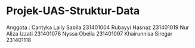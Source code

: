# Projek-UAS-Struktur-Data

Anggota :
Cantyka Laily Sabila			231401004
Rubayyi Hasnaz 		        231401019
Nur Aliza Izzati	        231401076
Nyssa Obelia            	231401097
Khairunnisa Siregar     	231401118
